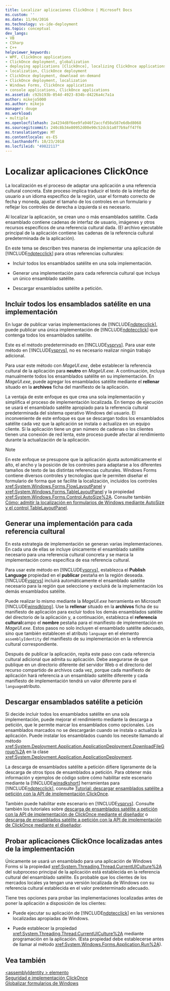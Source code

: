 ```yaml
---
title: Localizar aplicaciones ClickOnce | Microsoft Docs
ms.custom: ''
ms.date: 11/04/2016
ms.technology: vs-ide-deployment
ms.topic: conceptual
dev_langs:
- VB
- CSharp
- C++
helpviewer_keywords:
- WPF, ClickOnce applications
- ClickOnce deployment, globalization
- deploying applications [ClickOnce], localizing ClickOnce applications
- localization, ClickOnce deployment
- ClickOnce deployment, download on-demand
- ClickOnce deployment, localization
- Windows Forms, ClickOnce applications
- console applications, ClickOnce applications
ms.assetid: c92b193b-054d-4923-834b-d4226a4c7a1a
author: mikejo5000
ms.author: mikejo
manager: douge
ms.workload:
- multiple
ms.openlocfilehash: 2a4234d8f6ee9fa946f2accfd50a587e6dbd8068
ms.sourcegitcommit: 240c8b34e80952d00e90c52dcb1a077b9aff47f6
ms.translationtype: MT
ms.contentlocale: es-ES
ms.lasthandoff: 10/23/2018
ms.locfileid: "49822117"
---
```

# <a name="localize-clickonce-applications"></a>Localizar aplicaciones ClickOnce
La localización es el proceso de adaptar una aplicación a una referencia cultural concreta. Este proceso implica traducir el texto de la interfaz de usuario a un idioma específico de la región, usar el formato correcto de fecha y moneda, ajustar el tamaño de los controles en un formulario y reflejar los controles de derecha a izquierda si es necesario.  
  
 Al localizar la aplicación, se crean uno o más ensamblados satélite. Cada ensamblado contiene cadenas de interfaz de usuario, imágenes y otros recursos específicos de una referencia cultural dada. (El archivo ejecutable principal de la aplicación contiene las cadenas de la referencia cultural predeterminada de la aplicación).  
  
 En este tema se describen tres maneras de implementar una aplicación de [!INCLUDE[ndptecclick](../deployment/includes/ndptecclick_md.md)] para otras referencias culturales:  
  
-   Incluir todos los ensamblados satélite en una sola implementación.  
  
-   Generar una implementación para cada referencia cultural que incluya un único ensamblado satélite.  
  
-   Descargar ensamblados satélite a petición.  
  
## <a name="including-all-satellite-assemblies-in-a-deployment"></a>Incluir todos los ensamblados satélite en una implementación  
 En lugar de publicar varias implementaciones de [!INCLUDE[ndptecclick](../deployment/includes/ndptecclick_md.md)], puede publicar una única implementación de [!INCLUDE[ndptecclick](../deployment/includes/ndptecclick_md.md)] que contenga todos los ensamblados satélite.  
  
 Este es el método predeterminado en [!INCLUDE[vsprvs](../code-quality/includes/vsprvs_md.md)]. Para usar este método en [!INCLUDE[vsprvs](../code-quality/includes/vsprvs_md.md)], no es necesario realizar ningún trabajo adicional.  
  
 Para usar este método con *MageUI.exe*, debe establecer la referencia cultural de la aplicación para **neutro** en *MageUI.exe*. A continuación, incluya manualmente todos los ensamblados satélite en su implementación. En *MageUI.exe*, puede agregar los ensamblados satélite mediante el **rellenar** situado en la **archivos** ficha del manifiesto de la aplicación.  
  
 La ventaja de este enfoque es que crea una sola implementación y simplifica el proceso de implementación localizada. En tiempo de ejecución se usará el ensamblado satélite apropiado para la referencia cultural predeterminada del sistema operativo Windows del usuario. El inconveniente de este enfoque es que se descargan todos los ensamblados satélite cada vez que la aplicación se instala o actualiza en un equipo cliente. Si la aplicación tiene un gran número de cadenas o los clientes tienen una conexión de red lenta, este proceso puede afectar al rendimiento durante la actualización de la aplicación.  
  
> [!NOTE]
>  En este enfoque se presupone que la aplicación ajusta automáticamente el alto, el ancho y la posición de los controles para adaptarse a los diferentes tamaños de texto de las distintas referencias culturales. Windows Forms contiene diversos controles y tecnologías que le permiten diseñar el formulario de forma que se facilite la localización, incluidos los controles <xref:System.Windows.Forms.FlowLayoutPanel> y <xref:System.Windows.Forms.TableLayoutPanel> y la propiedad <xref:System.Windows.Forms.Control.AutoSize%2A>.  Consulte también [Cómo: admitir la localización en formularios de Windows mediante AutoSize y el control TableLayoutPanel](/previous-versions/visualstudio/visual-studio-2010/1zkt8b33(v=vs.100)).  
  
## <a name="generate-one-deployment-for-each-culture"></a>Generar una implementación para cada referencia cultural  
 En esta estrategia de implementación se generan varias implementaciones. En cada una de ellas se incluye únicamente el ensamblado satélite necesario para una referencia cultural concreta y se marca la implementación como específica de esa referencia cultural.  
  
 Para usar este método en [!INCLUDE[vsprvs](../code-quality/includes/vsprvs_md.md)], establezca el **Publish Language** propiedad en el **publicar** pestaña en la región deseada. [!INCLUDE[vsprvs](../code-quality/includes/vsprvs_md.md)] incluirá automáticamente el ensamblado satélite necesario para la región que seleccione y excluirá de la implementación los demás ensamblados satélite.  
  
 Puede realizar lo mismo mediante la *MageUI.exe* herramienta en Microsoft [!INCLUDE[winsdklong](../deployment/includes/winsdklong_md.md)]. Use la **rellenar** situado en la **archivos** ficha de su manifiesto de aplicación para excluir todos los demás ensamblados satélite del directorio de la aplicación y, a continuación, establezca el **referencia cultural**campo el **nombre** pestaña para el manifiesto de implementación en *MageUI.exe*. Estos pasos no solo incluyen el ensamblado satélite adecuado, sino que también establecen el atributo `language` en el elemento `assemblyIdentity` del manifiesto de su implementación en la referencia cultural correspondiente.  
  
 Después de publicar la aplicación, repita este paso con cada referencia cultural adicional que admita su aplicación. Debe asegurarse de que publique en un directorio diferente del servidor Web o el directorio del recurso compartido de archivos cada vez, porque cada manifiesto de aplicación hará referencia a un ensamblado satélite diferente y cada manifiesto de implementación tendrá un valor diferente para el `language`atributo.  
  
## <a name="download-satellite-assemblies-on-demand"></a>Descargar ensamblados satélite a petición  
 Si decide incluir todos los ensamblados satélite en una sola implementación, puede mejorar el rendimiento mediante la descarga a petición, que le permite marcar los ensamblados como opcionales. Los ensamblados marcados no se descargarán cuando se instala o actualiza la aplicación. Puede instalar los ensamblados cuando los necesite llamando al método <xref:System.Deployment.Application.ApplicationDeployment.DownloadFileGroup%2A> en la clase <xref:System.Deployment.Application.ApplicationDeployment>.  
  
 La descarga de ensamblados satélite a petición difiere ligeramente de la descarga de otros tipos de ensamblados a petición. Para obtener más información y ejemplos de código sobre cómo habilitar este escenario mediante la [!INCLUDE[winsdkshort](../debugger/debug-interface-access/includes/winsdkshort_md.md)] herramientas para [!INCLUDE[ndptecclick](../deployment/includes/ndptecclick_md.md)], consulte [Tutorial: descargar ensamblados satélite a petición con la API de implementación ClickOnce](../deployment/walkthrough-downloading-satellite-assemblies-on-demand-with-the-clickonce-deployment-api.md).  
  
 También puede habilitar este escenario en [!INCLUDE[vsprvs](../code-quality/includes/vsprvs_md.md)].  Consulte también los tutoriales sobre [descarga de ensamblados satélite a petición con la API de implementación de ClickOnce mediante el diseñador](/previous-versions/visualstudio/visual-studio-2012/ms366788(v=vs.110)) o [descarga de ensamblados satélite a petición con la API de implementación de ClickOnce mediante el diseñador](/previous-versions/visualstudio/visual-studio-2013/ms366788(v=vs.120)).  
  
## <a name="testing-localized-clickonce-applications-before-deployment"></a>Probar aplicaciones ClickOnce localizadas antes de la implementación  
 Únicamente se usará un ensamblado para una aplicación de Windows Forms si la propiedad <xref:System.Threading.Thread.CurrentUICulture%2A> del subproceso principal de la aplicación está establecida en la referencia cultural del ensamblado satélite. Es probable que los clientes de los mercados locales ya tengan una versión localizada de Windows con su referencia cultural establecida en el valor predeterminado adecuado.  
  
 Tiene tres opciones para probar las implementaciones localizadas antes de poner la aplicación a disposición de los clientes:  
  
- Puede ejecutar su aplicación de [!INCLUDE[ndptecclick](../deployment/includes/ndptecclick_md.md)] en las versiones localizadas apropiadas de Windows.  
  
- Puede establecer la propiedad <xref:System.Threading.Thread.CurrentUICulture%2A> mediante programación en la aplicación. (Esta propiedad debe establecerse antes de llamar al método <xref:System.Windows.Forms.Application.Run%2A>).  
  
## <a name="see-also"></a>Vea también  
 [\<assemblyIdentity > elemento](../deployment/assemblyidentity-element-clickonce-deployment.md)   
 [Seguridad e implementación ClickOnce](../deployment/clickonce-security-and-deployment.md)   
 [Globalizar formularios de Windows](/dotnet/framework/winforms/advanced/globalizing-windows-forms)